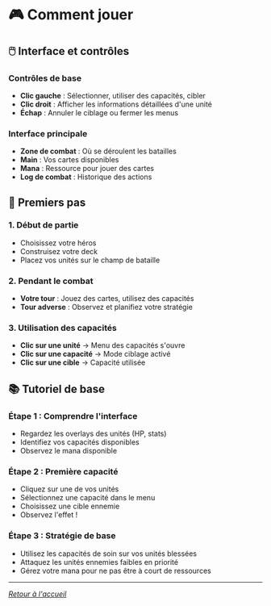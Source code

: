 # 🎮 Comment jouer

## 🖱️ Interface et contrôles

### Contrôles de base
- **Clic gauche** : Sélectionner, utiliser des capacités, cibler
- **Clic droit** : Afficher les informations détaillées d'une unité
- **Échap** : Annuler le ciblage ou fermer les menus

### Interface principale
- **Zone de combat** : Où se déroulent les batailles
- **Main** : Vos cartes disponibles
- **Mana** : Ressource pour jouer des cartes
- **Log de combat** : Historique des actions

## 🚀 Premiers pas

### 1. Début de partie
- Choisissez votre héros
- Construisez votre deck
- Placez vos unités sur le champ de bataille

### 2. Pendant le combat
- **Votre tour** : Jouez des cartes, utilisez des capacités
- **Tour adverse** : Observez et planifiez votre stratégie

### 3. Utilisation des capacités
- **Clic sur une unité** → Menu des capacités s'ouvre
- **Clic sur une capacité** → Mode ciblage activé
- **Clic sur une cible** → Capacité utilisée

## 📚 Tutoriel de base

### Étape 1 : Comprendre l'interface
- Regardez les overlays des unités (HP, stats)
- Identifiez vos capacités disponibles
- Observez le mana disponible

### Étape 2 : Première capacité
- Cliquez sur une de vos unités
- Sélectionnez une capacité dans le menu
- Choisissez une cible ennemie
- Observez l'effet !

### Étape 3 : Stratégie de base
- Utilisez les capacités de soin sur vos unités blessées
- Attaquez les unités ennemies faibles en priorité
- Gérez votre mana pour ne pas être à court de ressources

---

*[Retour à l'accueil](Home)*

